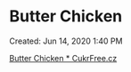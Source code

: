# Butter Chicken

Created: Jun 14, 2020 1:40 PM

[Butter Chicken * CukrFree.cz](https://cukrfree.cz/butter-chicken/)